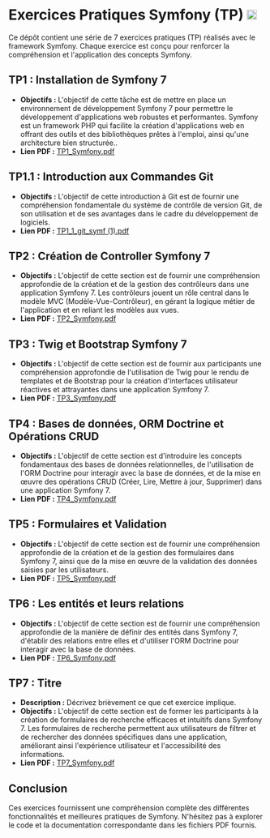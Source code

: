 # Exercices Pratiques Symfony (TP)  <img src='https://github.com/user-attachments/assets/f7bbbb12-ee26-4032-af16-e6399ec7fd5a' height=20 width=20/>


Ce dépôt contient une série de 7 exercices pratiques (TP) réalisés avec le framework Symfony. Chaque exercice est conçu pour renforcer la compréhension et l'application des concepts Symfony.

## TP1 : Installation de Symfony 7
- **Objectifs :** L'objectif de cette tâche est de mettre en place un environnement de développement Symfony 7 pour permettre le développement d'applications web robustes et performantes. Symfony est un framework PHP qui facilite la création d'applications web en offrant des outils et des bibliothèques prêtes à l'emploi, ainsi qu'une architecture bien structurée..
- **Lien PDF :** [TP1_Symfony.pdf](https://github.com/user-attachments/files/17270902/TP1_Symfony.pdf)

## TP1.1 : Introduction aux Commandes Git
- **Objectifs :** L'objectif de cette introduction à Git est de fournir une compréhension fondamentale du système de contrôle de version Git, de son utilisation et de ses avantages dans le cadre du développement de logiciels.
- **Lien PDF :** [TP1_1_git_symf (1).pdf](https://github.com/user-attachments/files/17270909/TP1_1_git_symf.1.pdf)


## TP2 : Création de Controller Symfony 7
- **Objectifs :** L'objectif de cette section est de fournir une compréhension approfondie de la création et de la gestion des contrôleurs dans une application Symfony 7. Les contrôleurs jouent un rôle central dans le modèle MVC (Modèle-Vue-Contrôleur), en gérant la logique métier de l'application et en reliant les modèles aux vues.
- **Lien PDF :** [TP2_Symfony.pdf](https://github.com/user-attachments/files/17270913/TP2_Symfony.pdf)

## TP3 : Twig et Bootstrap Symfony 7
- **Objectifs :** L'objectif de cette section est de fournir aux participants une compréhension approfondie de l'utilisation de Twig pour le rendu de templates et de Bootstrap pour la création d'interfaces utilisateur réactives et attrayantes dans une application Symfony 7.
- **Lien PDF :** [TP3_Symfony.pdf](https://github.com/user-attachments/files/17270915/TP3_Symfony.pdf)


## TP4 : Bases de données, ORM Doctrine et Opérations CRUD
- **Objectifs :** L'objectif de cette section est d'introduire les concepts fondamentaux des bases de données relationnelles, de l'utilisation de l'ORM Doctrine pour interagir avec la base de données, et de la mise en œuvre des opérations CRUD (Créer, Lire, Mettre à jour, Supprimer) dans une application Symfony 7.
- **Lien PDF :** [TP4_Symfony.pdf](https://github.com/user-attachments/files/17270920/TP4_Symfony.pdf)

## TP5 : Formulaires et Validation
- **Objectifs :** L'objectif de cette section est de fournir une compréhension approfondie de la création et de la gestion des formulaires dans Symfony 7, ainsi que de la mise en œuvre de la validation des données saisies par les utilisateurs.
- **Lien PDF :** [TP5_Symfony.pdf](https://github.com/user-attachments/files/17270921/TP5_Symfony.pdf)


## TP6 : Les entités et leurs relations
- **Objectifs :** L'objectif de cette section est de fournir une compréhension approfondie de la manière de définir des entités dans Symfony 7, d'établir des relations entre elles et d'utiliser l'ORM Doctrine pour interagir avec la base de données.
- **Lien PDF :** [TP6_Symfony.pdf](https://github.com/user-attachments/files/17270924/TP6_Symfony.pdf)

## TP7 : Titre
- **Description :** Décrivez brièvement ce que cet exercice implique.
- **Objectifs :** L'objectif de cette section est de former les participants à la création de formulaires de recherche efficaces et intuitifs dans Symfony 7. Les formulaires de recherche permettent aux utilisateurs de filtrer et de rechercher des données spécifiques dans une application, améliorant ainsi l'expérience utilisateur et l'accessibilité des informations.
- **Lien PDF :** [TP7_Symfony.pdf](https://github.com/user-attachments/files/17270929/TP7_Symfony.pdf)


## Conclusion
Ces exercices fournissent une compréhension complète des différentes fonctionnalités et meilleures pratiques de Symfony. N'hésitez pas à explorer le code et la documentation correspondante dans les fichiers PDF fournis.
